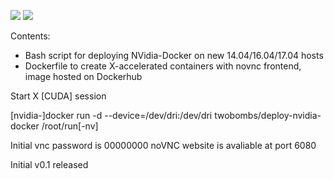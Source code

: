 ![](https://img.shields.io/docker/build/jrottenberg/ffmpeg.svg)
![](https://img.shields.io/docker/automated/jrottenberg/ffmpeg.svg)

Contents:

- Bash script for deploying NVidia-Docker on new 14.04/16.04/17.04 hosts
- Dockerfile to create X-accelerated containers with novnc frontend, image hosted on Dockerhub

Start X [CUDA] session

[nvidia-]docker run -d --device=/dev/dri:/dev/dri twobombs/deploy-nvidia-docker /root/run[-nv]

Initial vnc password is 00000000
noVNC website is avaliable at port 6080

Initial v0.1 released
